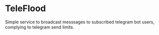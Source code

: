 # TeleFlood
Simple service to broadcast messsages to subscribed telegram bot users, complying to telegram send limits.
